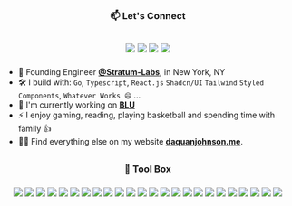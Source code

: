 <h3 align="center"> 📫 Let's Connect </h3>
<h2 align="center"> 
    
[<img src="https://img.shields.io/badge/linkedin-%230077B5.svg?style=for-the-badge&logo=linkedIn&logoColor=white" />](https://linkedin.com/in/Daquanj)
<a href="mailto:daquanj.dev@gmail.com"><img src="https://img.shields.io/badge/Gmail-D14836?style=for-the-badge&logo=gmail&logoColor=white" /></a>
[<img src="https://img.shields.io/badge/youtube-%230077B5.svg?&style=for-the-badge&logo=youtube&logoColor=white&color=FF0000" />](https://www.youtube.com/@officexhourslab) 
[<img src="https://img.shields.io/badge/Medium-12100E?style=for-the-badge&logo=medium&logoColor=white" />](https://medium.com/@dj-io)

</h2>

- 🏢 Founding Engineer [**@Stratum-Labs**](https://www.github.com/stratum-labs), in New York, NY
- 🛠️ I build with: `Go`, `Typescript`, `React.js` `Shadcn/UI` `Tailwind` `Styled Components`, `Whatever Works 😄` ...
- 🔭 I'm currently working on [**BLU**](https://github.com/dj-io/blu)
- ⚡ I enjoy gaming, reading, playing basketball and spending time with family 👍
- 👨‍💻 Find everything else on my website [**daquanjohnson.me**](https://daquanjohnson.me).

<h2></h2>

<h3 align="center"> 🧰 Tool Box </h3>
<h3 align="center"> 
<img src="https://img.shields.io/badge/javascript-%23323330.svg?style=for-the-badge&logo=javascript&logoColor=%23F7DF1E"/>  
<img src="https://img.shields.io/badge/typescript-%23007ACC.svg?style=for-the-badge&logo=typescript&logoColor=white"/>
<!-- <img src="https://img.shields.io/badge/node.js-6DA55F?style=for-the-badge&logo=node.js&logoColor=white" /> -->
<!-- <img src="https://img.shields.io/badge/java-%23ED8B00.svg?style=for-the-badge&logo=openjdk&logoColor=white"/>  -->
<img src="https://img.shields.io/badge/go-%2300ADD8.svg?style=for-the-badge&logo=go&logoColor=white" />
<img src="https://img.shields.io/badge/python-3670A0?style=for-the-badge&logo=python&logoColor=ffdd54"/>  
<!-- <img src="https://img.shields.io/badge/rust-%23000000.svg?style=for-the-badge&logo=rust&logoColor=orange"/> -->

<img src="https://img.shields.io/badge/Next-black?style=for-the-badge&logo=next.js&logoColor=white" />
<img src="https://img.shields.io/badge/react-%2320232a.svg?style=for-the-badge&logo=react&logoColor=%2361DAFB"/>  
<img src="https://img.shields.io/badge/MUI-%230081CB.svg?style=for-the-badge&logo=mui&logoColor=white" />  
<img src="https://img.shields.io/badge/shadcn%20ui-161618.svg?style=for-the-badge&logo=shadcn/ui&logoColor=white" />
<img src="https://img.shields.io/badge/styled--components-DB7093?style=for-the-badge&logo=styled-components&logoColor=white" />  
<img src="https://img.shields.io/badge/tailwindcss-%2338B2AC.svg?style=for-the-badge&logo=tailwind-css&logoColor=white" />  
<!-- <img src="https://img.shields.io/badge/jquery-%230769AD.svg?style=for-the-badge&logo=jquery&logoColor=white" /> -->  
<!-- <img src="https://img.shields.io/badge/spring-%236DB33F.svg?style=for-the-badge&logo=spring&logoColor=white"/> --> 
<!-- <img src="https://img.shields.io/badge/Hibernate-59666C?style=for-the-badge&logo=Hibernate&logoColor=white" /> --> 
<img src="https://img.shields.io/badge/Gin-%2320232a.svg?style=for-the-badge&logo=gin&logoColor=yellow" />
<img src="https://img.shields.io/badge/FastAPI-005571?style=for-the-badge&logo=fastapi" />
<img src="https://img.shields.io/badge/Supabase-3ECF8E?style=for-the-badge&logo=supabase&logoColor=white" />
<img src="https://img.shields.io/badge/postgres-%23316192.svg?style=for-the-badge&logo=postgresql&logoColor=white"/>  
<img src="https://img.shields.io/badge/-GraphQL-E10098?style=for-the-badge&logo=graphql&logoColor=white"/>

<img src="https://img.shields.io/badge/docker-%230db7ed.svg?style=for-the-badge&logo=docker&logoColor=white"/>  
<!-- <img src="https://img.shields.io/badge/kubernetes-%23326ce5.svg?style=for-the-badge&logo=kubernetes&logoColor=white"/> --> 
<img src="https://img.shields.io/badge/terraform-%235835CC.svg?style=for-the-badge&logo=terraform&logoColor=white" />
<img src="https://img.shields.io/badge/aws-%23FF9900.svg?style=for-the-badge&logo=amazon&logoColor=white"/>  
<img src="https://img.shields.io/badge/git-%23F05033.svg?style=for-the-badge&logo=git&logoColor=white"/>  
<!-- <img src="https://img.shields.io/badge/Postman-FF6C37?style=for-the-badge&logo=postman&logoColor=white"/> -->
<!-- <img src="https://img.shields.io/badge/webpack-%238DD6F9.svg?style=for-the-badge&logo=webpack&logoColor=black"/>  -->
<img src="https://img.shields.io/badge/vite-%23646CFF.svg?style=for-the-badge&logo=vite&logoColor=white" />

<img src="https://img.shields.io/badge/-jest-%23C21325?style=for-the-badge&logo=jest&logoColor=white"/>  
<!-- <img src="https://img.shields.io/badge/-playwright-%232EAD33?style=for-the-badge&logo=playwright&logoColor=white" /> -->  
<!-- <img src="https://img.shields.io/badge/-Storybook-FF4785?style=for-the-badge&logo=storybook&logoColor=white" /> -->  

<img src="https://img.shields.io/badge/JWT-black?style=for-the-badge&logo=JSON%20web%20tokens"/>  

<img src="https://img.shields.io/badge/mac%20os-000000?style=for-the-badge&logo=macos&logoColor=F0F0F0" />  
<img src="https://img.shields.io/badge/Linux-FCC624?style=for-the-badge&logo=linux&logoColor=black"/>  
<!-- <img src="https://img.shields.io/badge/bash_script-%23121011.svg?style=for-the-badge&logo=gnu-bash&logoColor=white"/> -->


[comment]: <> (<img src="https://img.shields.io/badge/Any%20Tool-black?style=for-the-badge&logo=educative" />)

</h3>

